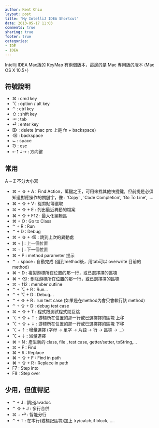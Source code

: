 ```yaml
---
author: Kent Chiu
layout: post
title: "My IntelliJ IDEA Shortcut"
date: 2013-05-17 11:03
comments: true
sharing: true
footer: true
categories: 
- IDE
- IDEA
---
```



Intellij IDEA Mac版的 KeyMap 有兩個版本，這邊的是 Mac 專用版的版本 (Mac OS X 10.5+)

## 符號說明

- ⌘ : cmd key
- ⌥ : option / alt key
- ⌃ : ctrl key
- ⇧ : shift key
- ⇥ : tab
- ⏎ : enter key
- ⌦ : delete (mac pro 上是 fn + backspace)
- ⌫ : backspace
- ⌙ : space
- ⎋ : esc
- ⇠⇡⇣⇢ : 方向鍵 

## 常用

A ~ Z 不分大小寫

- ⌘ + ⇧ + A   : Find Action，萬鍵之王，可用來找其他快捷鍵，但前提是必須知道對應操作的關鍵字，像 : 'Copy' , 'Code Completion', 'Go To Line', ....
- ⌘ + ⇧ + V   : 從剪貼簿選取
- ⌘ + ⇧ + E   : 列出最近異動的檔案
- ⌘ + ⇧ + F12 : 最大化編輯區
- ⌘ + O       : Go to Class
- ⌃ + R       : Run
- ⌃ + D       : Debug
- ⌘ + ⇧ + ⌫   : 跳到上次的異動處
- ⌘ + [       : 上一個位置
- ⌘ + ]       : 下一個位置
- ⌘ + P       : method parameter 提示 
- ⌃ + space	: 自動完成 (選到method後，用tab可以 overwrite 目前的 method)
- ⌘ + D     	: 複製游標所在位置的那一行，或已選擇擇的區塊
- ⌘ + ⌫       : 刪除游標所在位置的那一行，或已選擇擇的區塊
- ⌘ + f12     : member outline
- ⌃ + ⌥ + R   : Run...
- ⌃ + ⌥ + D   : Debug...
- ⌃ + ⇧ + R   : run test case (如果是在method內會只會執行該 method)
- ⌃ + ⇧ + D   : debug  test case
- ⌘ + ⇧ + T   : 程式跟測試程式間互跳 
- ⌥ + ⇧ + ⇡   : 游標所在位置的那一行或已選擇擇的區塊 上移
- ⌥ + ⇧ + ⇣   : 游標所在位置的那一行或已選擇擇的區塊 下移
- ⌥ + ⇡       : 增量選擇 (字母 -> 單字 -> 片語 -> 行 -> 區塊 -> ...)
- ⌥ + ⇣       : 減量選擇
- ⌘ + N       : 產生新的 class, file , test case, getter/setter, toString,...
- ⌘ + F       : Find
- ⌘ + R       : Replace
- ⌘ + ⇧ + F   : Find in path
- ⌘ + ⇧ + R   : Replace in path
- F7          : Step into
- F8          : Step over


## 少用，但值得記
- ⌃ + J       : 調出javadoc
- ⌃ ⇧ + J     : 多行合併
- ⌘ + ⏎       : 智能分行 
- ⌃ + T       : 在本行(或標記區塊)加上 try/catch,if block, ....




